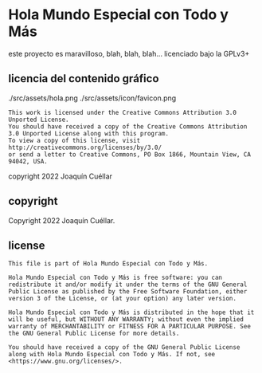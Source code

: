# Hola Mundo Especial con Todo y Más

este proyecto es maravilloso, blah, blah, blah...
licenciado bajo la GPLv3+

## licencia del contenido gráfico

./src/assets/hola.png
./src/assets/icon/favicon.png

```
This work is licensed under the Creative Commons Attribution 3.0 Unported License. 
You should have received a copy of the Creative Commons Attribution 3.0 Unported License along with this program.
To view a copy of this license, visit http://creativecommons.org/licenses/by/3.0/
or send a letter to Creative Commons, PO Box 1866, Mountain View, CA 94042, USA.
```

copyright 2022 Joaquín Cuéllar

## copyright

Copyright 2022 Joaquín Cuéllar.

## license

```
This file is part of Hola Mundo Especial con Todo y Más.

Hola Mundo Especial con Todo y Más is free software: you can redistribute it and/or modify it under the terms of the GNU General Public License as published by the Free Software Foundation, either version 3 of the License, or (at your option) any later version.

Hola Mundo Especial con Todo y Más is distributed in the hope that it will be useful, but WITHOUT ANY WARRANTY; without even the implied warranty of MERCHANTABILITY or FITNESS FOR A PARTICULAR PURPOSE. See the GNU General Public License for more details.

You should have received a copy of the GNU General Public License along with Hola Mundo Especial con Todo y Más. If not, see <https://www.gnu.org/licenses/>.

```